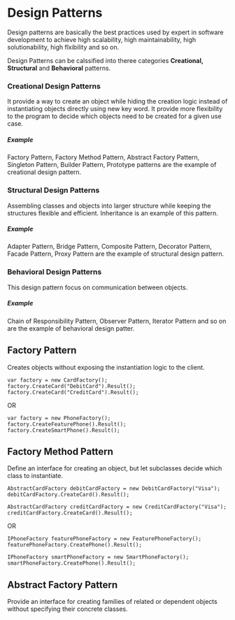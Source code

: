 # Design Patterns
Design patterns are basically the best practices used by expert in software development to achieve high scalability, high maintainability, high solutionability, high flxibility and so on.

Design Patterns can be calssified into theree categories <b>Creational, Structural</b> and <b>Behavioral</b> patterns.

### Creational Design Patterns
It provide a way to create an object while hiding the creation logic instead of instantiating objects directly using new key word. It provide more flexibility to the program to decide which objects need to be created for a given use case.
##### Example
Factory Pattern, Factory Method Pattern, Abstract Factory Pattern, Singleton Pattern, Builder Pattern, Prototype patterns are the example of creational design pattern.

### Structural Design Patterns
Assembling classes and objects into larger structure while keeping the structures flexible and efficient. Inheritance is an example of this pattern.
##### Example
Adapter Pattern, Bridge Pattern, Composite Pattern, Decorator Pattern, Facade Pattern, Proxy Pattern are the example of structural design pattern.

### Behavioral Design Patterns
This design pattern focus on communication between objects.
##### Example
Chain of Responsibility Pattern, Observer Pattern, Iterator Pattern and so on are the example of behavioral design patter.


## Factory Pattern
Creates objects without exposing the instantiation logic to the client.

```
var factory = new CardFactory();
factory.CreateCard("DebitCard").Result();
factory.CreateCard("CreditCard").Result();
```
OR
```
var factory = new PhoneFactory();
factory.CreateFeaturePhone().Result();
factory.CreateSmartPhone().Result();
```

## Factory Method Pattern
Define an interface for creating an object, but let subclasses decide which class to instantiate.
```
AbstractCardFactory debitCardFactory = new DebitCardFactory("Visa");
debitCardFactory.CreateCard().Result();

AbstractCardFactory creditCardFactory = new CreditCardFactory("Visa");
creditCardFactory.CreateCard().Result();
```
OR
```
IPhoneFactory featurePhoneFactory = new FeaturePhoneFactory();
featurePhoneFactory.CreatePhone().Result();          

IPhoneFactory smartPhoneFactory = new SmartPhoneFactory();
smartPhoneFactory.CreatePhone().Result();
```
## Abstract Factory Pattern
Provide an interface for creating families of related or dependent objects without specifying their concrete classes.
